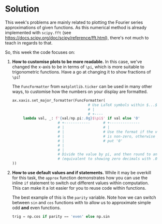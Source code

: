 # Solution

This week's problems are mainly related to plotting the Fourier series
approximations of given functions. As this numerical method is already
implemented with `scipy.fft` (see
https://docs.scipy.org/doc/scipy/reference/fft.html), there's not much to teach
in regards to that.

So, this week the code focuses on:
1. **How to customise plots to be more readable.** In this case, we've changed
   the x-axis to be in terms of `\pi`, which is more suitable to trigonometric
   functions. Have a go at changing it to show fractions of `\pi`!

   The `FuncFormatter` from `matplotlib.ticker` can be used in many other ways,
   to customise how the numbers on your display are formatted.
   ```python
   ax.xaxis.set_major_formatter(FuncFormatter(
                                      # Use LaTeX symbols within $...$
                                      # |
                                      # +----
        lambda val, _: f'{val/np.pi:.0g}$\pi$' if val else '0'
                        # +------------      # +--------------
                        # |                  # |
                        # |                  # Use the format if the value
                        # |                  # is non-zero, otherwise just
                        # |                  # put '0'
                        # |
                        # |
                        # Divide the value by pi, and then round to an integer
                        # (equivalent to showing zero decimals with .0g)
   ))
   ```


2. **How to use default values and if statements.** While it may be overkill
   for this task, the `approx` function demonstrates how you can use the inline
   `if` statement to switch out different values within computation. This can
   make it a lot easier for you to reuse code within functions.

   The best example of this is the `parity` variable. Note how we can switch
   between `sin` and `cos` functions with to allow us to approximate simple odd
   **and** even functions.
   ```python
   trig = np.cos if parity == 'even' else np.sin
   ```
